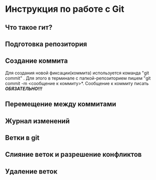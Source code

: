 # Инструкция по работе с Git

## Что такое гит?

## Подготовка репозитория

## Создание коммита
Для создания новой фиксации(коммита) используется команда "git commit" . Для этого в терминале с папкой-репозиторием пишем "git commit -m <сообщение к коммиту>*. Сообщение к коммиту писать ***ОБЯЗАТЕЛЬНО!!!***
## Перемещение между коммитами

## Журнал изменений

## Ветки в git

## Слияние веток и разрешение конфликтов

## Удаление веток